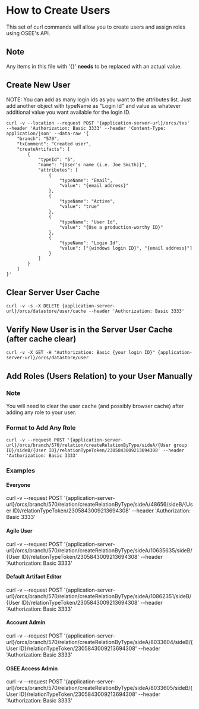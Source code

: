 # How to Create Users

This set of curl commands will allow you to create users and assign roles using OSEE's API.

## Note

Any items in this file with '{}' **needs** to be replaced with an actual value.

## Create New User

NOTE: You can add as many login ids as you want to the attributes list. Just add another object with typeName as "Login Id" and value as whatever additional value you want available for the login ID.

```
curl -v --location --request POST '{application-server-url}/orcs/txs' --header 'Authorization: Basic 3333' --header 'Content-Type: application/json' --data-raw '{
    "branch": "570",
    "txComment": "Created user",
    "createArtifacts": [
        {
            "typeId": "5",
            "name": "{User's name (i.e. Joe Smith)}",
            "attributes": [
                {
                    "typeName": "Email",
                    "value": "{email address}"
                },
                {
                    "typeName": "Active",
                    "value": "true"
                },
                {
                    "typeName": "User Id",
                    "value": "{Use a production-worthy ID}"
                },
                {
                    "typeName": "Login Id",
                    "value": ["{windows login ID}", "{email address}"]
                }
            ]
        }
    ]
}'
```

## Clear Server User Cache

```
curl -v -s -X DELETE {application-server-url}/orcs/datastore/user/cache --header 'Authorization: Basic 3333'
```

## Verify New User is in the Server User Cache (after cache clear)

```
curl -v -X GET -H "Authorization: Basic {your login ID}" {application-server-url}/orcs/datastore/user
```

## Add Roles (Users Relation) to your User Manually

### Note

You will need to clear the user cache (and possibly browser cache) after adding any role to your user.

### Format to Add Any Role

```
curl -v --request POST '{application-server-url}/orcs/branch/570/relation/createRelationByType/sideA/{User group ID}/sideB/{User ID}/relationTypeToken/2305843009213694308' --header 'Authorization: Basic 3333'
```

### Examples

#### Everyone

curl -v --request POST '{application-server-url}/orcs/branch/570/relation/createRelationByType/sideA/48656/sideB/{User ID}/relationTypeToken/2305843009213694308' --header 'Authorization: Basic 3333'

#### Agile User

curl -v --request POST '{application-server-url}/orcs/branch/570/relation/createRelationByType/sideA/10635635/sideB/{User ID}/relationTypeToken/2305843009213694308' --header 'Authorization: Basic 3333'

#### Default Artifact Editor

curl -v --request POST '{application-server-url}/orcs/branch/570/relation/createRelationByType/sideA/10862351/sideB/{User ID}/relationTypeToken/2305843009213694308' --header 'Authorization: Basic 3333'

#### Account Admin

curl -v --request POST '{application-server-url}/orcs/branch/570/relation/createRelationByType/sideA/8033604/sideB/{User ID}/relationTypeToken/2305843009213694308' --header 'Authorization: Basic 3333'

#### OSEE Access Admin

curl -v --request POST '{application-server-url}/orcs/branch/570/relation/createRelationByType/sideA/8033605/sideB/{User ID}/relationTypeToken/2305843009213694308' --header 'Authorization: Basic 3333'
